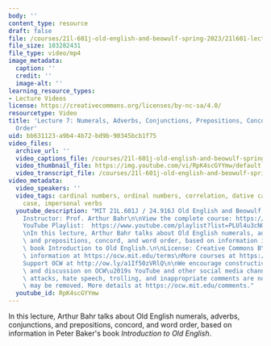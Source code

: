 ```yaml
---
body: ''
content_type: resource
draft: false
file: /courses/21l-601j-old-english-and-beowulf-spring-2023/21l601-lecture-7_360p_16_9.mp4
file_size: 103282431
file_type: video/mp4
image_metadata:
  caption: ''
  credit: ''
  image-alt: ''
learning_resource_types:
- Lecture Videos
license: https://creativecommons.org/licenses/by-nc-sa/4.0/
resourcetype: Video
title: 'Lecture 7: Numerals, Adverbs, Conjunctions, Prepositions, Concord, and Word
  Order'
uid: bb631123-a9b4-4b72-bd9b-90345bcb1f75
video_files:
  archive_url: ''
  video_captions_file: /courses/21l-601j-old-english-and-beowulf-spring-2023/1CYSGfDbTuzH_QI_H0S_8C5oWTW5sNY_5_transcript.webvtt
  video_thumbnail_file: https://img.youtube.com/vi/RpK4scGYYmw/default.jpg
  video_transcript_file: /courses/21l-601j-old-english-and-beowulf-spring-2023/1CYSGfDbTuzH_QI_H0S_8C5oWTW5sNY_5_transcript.pdf
video_metadata:
  video_speakers: ''
  video_tags: cardinal numbers, ordinal numbers, correlation, dative case, accusative
    case, impersonal verbs
  youtube_description: "MIT 21L.601J / 24.916J Old English and Beowulf, Spring 2023\n\
    Instructor: Prof. Arthur Bahr\n\nView the complete course: https://ocw.mit.edu/courses/21l-601j-old-english-and-beowulf-spring-2023/\n\
    YouTube Playlist:  https://www.youtube.com/playlist?list=PLUl4u3cNGP61XcBw73jdcpNO-pju-mFtw\n\
    \nIn this lecture, Arthur Bahr talks about Old English numerals, adverbs, conjunctions,\
    \ and prepositions, concord, and word order, based on information in Peter Baker's\
    \ book Introduction to Old English.\n\nLicense: Creative Commons BY-NC-SA\nMore\
    \ information at https://ocw.mit.edu/terms\nMore courses at https://ocw.mit.edu\n\
    Support OCW at http://ow.ly/a1If50zVRlQ\n\nWe encourage constructive comments\
    \ and discussion on OCW\u2019s YouTube and other social media channels. Personal\
    \ attacks, hate speech, trolling, and inappropriate comments are not allowed and\
    \ may be removed. More details at https://ocw.mit.edu/comments."
  youtube_id: RpK4scGYYmw
---
```

In this lecture, Arthur Bahr talks about Old English numerals, adverbs, conjunctions, and prepositions, concord, and word order, based on information in Peter Baker's book *Introduction to Old English*.